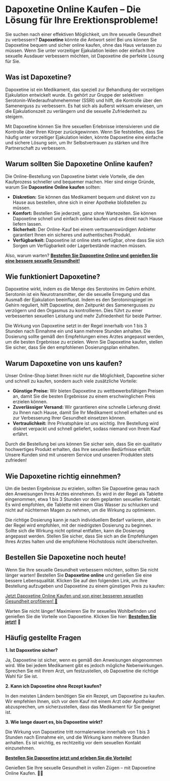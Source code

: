 # Dapoxetine Online Kaufen – Die Lösung für Ihre Erektionsprobleme!

Sie suchen nach einer effektiven Möglichkeit, um Ihre sexuelle Gesundheit zu verbessern? **Dapoxetine** könnte die Antwort sein! Bei uns können Sie Dapoxetine bequem und sicher online kaufen, ohne das Haus verlassen zu müssen. Wenn Sie unter vorzeitiger Ejakulation leiden oder einfach Ihre sexuelle Ausdauer verbessern möchten, ist Dapoxetine die perfekte Lösung für Sie.

## Was ist Dapoxetine?

Dapoxetine ist ein Medikament, das speziell zur Behandlung der vorzeitigen Ejakulation entwickelt wurde. Es gehört zur Gruppe der selektiven Serotonin-Wiederaufnahmehemmer (SSRI) und hilft, die Kontrolle über den Samenerguss zu verbessern. Es hat sich als äußerst wirksam erwiesen, um die Ejakulationszeit zu verlängern und die sexuelle Zufriedenheit zu steigern.

Mit Dapoxetine können Sie Ihre sexuellen Erlebnisse intensivieren und die Kontrolle über Ihren Körper zurückgewinnen. Wenn Sie feststellen, dass Sie häufig unter vorzeitiger Ejakulation leiden, könnte Dapoxetine eine einfache und sichere Lösung sein, um Ihr Selbstvertrauen zu stärken und Ihre Partnerschaft zu verbessern.

## Warum sollten Sie Dapoxetine Online kaufen?

Die Online-Bestellung von Dapoxetine bietet viele Vorteile, die den Kaufprozess schneller und bequemer machen. Hier sind einige Gründe, warum Sie **Dapoxetine Online kaufen** sollten:

- **Diskretion:** Sie können das Medikament bequem und diskret von zu Hause aus bestellen, ohne sich in einer Apotheke bloßstellen zu müssen.
- **Komfort:** Bestellen Sie jederzeit, ganz ohne Wartezeiten. Sie können Dapoxetine schnell und einfach online kaufen und es direkt nach Hause liefern lassen.
- **Sicherheit:** Der Online-Kauf bei einem vertrauenswürdigen Anbieter garantiert Ihnen ein sicheres und authentisches Produkt.
- **Verfügbarkeit:** Dapoxetine ist online stets verfügbar, ohne dass Sie sich Sorgen um Verfügbarkeit oder Lagerbestände machen müssen.

Also, warum warten? [**Bestellen Sie Dapoxetine Online und genießen Sie eine bessere sexuelle Gesundheit!**](https://tinyurl.com/buydapoxetinebestprice)

## Wie funktioniert Dapoxetine?

Dapoxetine wirkt, indem es die Menge des Serotonins im Gehirn erhöht. Serotonin ist ein Neurotransmitter, der die sexuelle Erregung und das Ausmaß der Ejakulation beeinflusst. Indem es den Serotoninspiegel im Gehirn reguliert, hilft Dapoxetine, den Zeitpunkt des Samenergusses zu verzögern und den Orgasmus zu kontrollieren. Dies führt zu einer verbesserten sexuellen Leistung und mehr Zufriedenheit für beide Partner.

Die Wirkung von Dapoxetine setzt in der Regel innerhalb von 1 bis 3 Stunden nach Einnahme ein und kann mehrere Stunden anhalten. Die Dosierung sollte gemäß den Empfehlungen eines Arztes angepasst werden, um die besten Ergebnisse zu erzielen. Wenn Sie Dapoxetine kaufen, stellen Sie sicher, dass Sie den empfohlenen Dosierungsplan einhalten.

## Warum Dapoxetine von uns kaufen?

Unser Online-Shop bietet Ihnen nicht nur die Möglichkeit, Dapoxetine sicher und schnell zu kaufen, sondern auch viele zusätzliche Vorteile:

- **Günstige Preise:** Wir bieten Dapoxetine zu wettbewerbsfähigen Preisen an, damit Sie die besten Ergebnisse zu einem erschwinglichen Preis erzielen können.
- **Zuverlässiger Versand:** Wir garantieren eine schnelle Lieferung direkt zu Ihnen nach Hause, damit Sie Ihr Medikament schnell erhalten und es zur Verbesserung Ihrer Gesundheit einsetzen können.
- **Vertraulichkeit:** Ihre Privatsphäre ist uns wichtig. Ihre Bestellung wird diskret verpackt und schnell geliefert, sodass niemand von Ihrem Kauf erfährt.

Durch die Bestellung bei uns können Sie sicher sein, dass Sie ein qualitativ hochwertiges Produkt erhalten, das Ihre sexuellen Bedürfnisse erfüllt. Unsere Kunden sind mit unserem Service und unseren Produkten stets zufrieden!

## Wie Dapoxetine richtig einnehmen?

Um die besten Ergebnisse zu erzielen, sollten Sie Dapoxetine genau nach den Anweisungen Ihres Arztes einnehmen. Es wird in der Regel als Tablette eingenommen, etwa 1 bis 3 Stunden vor dem geplanten sexuellen Kontakt. Es wird empfohlen, die Tablette mit einem Glas Wasser zu schlucken und nicht auf nüchternen Magen zu nehmen, um die Wirkung zu optimieren.

Die richtige Dosierung kann je nach individuellem Bedarf variieren, aber in der Regel wird empfohlen, mit der niedrigsten Dosierung zu beginnen. Sollte sich die Wirkung nicht optimal entfalten, kann die Dosierung angepasst werden. Stellen Sie sicher, dass Sie sich an die Empfehlungen Ihres Arztes halten und die empfohlene Höchstdosis nicht überschreiten.

## Bestellen Sie Dapoxetine noch heute!

Wenn Sie Ihre sexuelle Gesundheit verbessern möchten, sollten Sie nicht länger warten! Bestellen Sie **Dapoxetine online** und genießen Sie eine bessere Lebensqualität. Klicken Sie auf den folgenden Link, um Ihre Bestellung aufzugeben und Dapoxetine zu einem günstigen Preis zu kaufen:

[Jetzt Dapoxetine Online Kaufen und von einer besseren sexuellen Gesundheit profitieren! 🚀](https://tinyurl.com/buydapoxetinebestprice)

Warten Sie nicht länger! Maximieren Sie Ihr sexuelles Wohlbefinden und genießen Sie die Vorteile von Dapoxetine. Klicken Sie hier: [**Bestellen Sie jetzt!**](https://tinyurl.com/buydapoxetinebestprice) 💊

## Häufig gestellte Fragen

**1. Ist Dapoxetine sicher?**

Ja, Dapoxetine ist sicher, wenn es gemäß den Anweisungen eingenommen wird. Wie bei jedem Medikament gibt es jedoch mögliche Nebenwirkungen. Sprechen Sie mit Ihrem Arzt, um festzustellen, ob Dapoxetine die richtige Wahl für Sie ist.

**2. Kann ich Dapoxetine ohne Rezept kaufen?**

In den meisten Ländern benötigen Sie ein Rezept, um Dapoxetine zu kaufen. Wir empfehlen Ihnen, sich vor dem Kauf mit einem Arzt oder Apotheker abzusprechen, um sicherzustellen, dass das Medikament für Sie geeignet ist.

**3. Wie lange dauert es, bis Dapoxetine wirkt?**

Die Wirkung von Dapoxetine tritt normalerweise innerhalb von 1 bis 3 Stunden nach Einnahme ein, und die Wirkung kann mehrere Stunden anhalten. Es ist wichtig, es rechtzeitig vor dem sexuellen Kontakt einzunehmen.

[**Bestellen Sie Dapoxetine jetzt und erleben Sie die Vorteile!**](https://tinyurl.com/buydapoxetinebestprice)

Genießen Sie Ihre sexuelle Gesundheit in vollen Zügen – mit Dapoxetine Online Kaufen. 🛒💊
